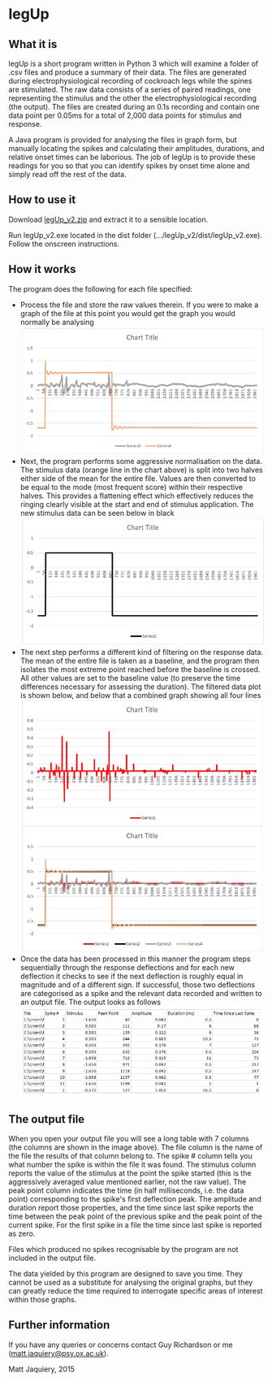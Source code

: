 # legUp

## What it is
legUp is a short program written in Python 3 which will examine a folder of .csv files and produce a summary of their 
data. The files are generated during electrophysiological recording of cockroach legs while the spines are stimulated. 
The raw data consists of a series of paired readings, one representing the stimulus and the other the 
electrophysiological recording (the output). The files are created during an 0.1s recording and contain one data point 
per 0.05ms for a total of 2,000 data points for stimulus and response.

A Java program is provided for analysing the files in graph form, but manually locating the spikes and calculating their
 amplitudes, durations, and relative onset times can be laborious. The job of legUp is to provide these readings for you
  so that you can identify spikes by onset time alone and simply read off the rest of the data.

## How to use it
Download [legUp_v2.zip](https://github.com/mjaquiery/legUp/raw/master/legUp_v2.zip) and extract it to a sensible 
location.

Run legUp_v2.exe located in the dist folder (.../legUp_v2/dist/legUp_v2.exe). Follow the onscreen instructions.

## How it works
The program does the following for each file specified:
* Process the file and store the raw values therein. If you were to make a graph of the file at this point you would get
 the graph you would normally be analysing
            ![](images/leg01.png)
* Next, the program performs some aggressive normalisation on the data. The stimulus data (orange line in the chart 
above) is split into two halves either side of the mean for the entire file. Values are then converted to be equal to 
the mode (most frequent score) within their respective halves. This provides a flattening effect which effectively 
reduces the ringing clearly visible at the start and end of stimulus application. The new stimulus data can be seen 
below in black
            ![](images/leg02.png)
* The next step performs a different kind of filtering on the response data. The mean of the entire file is taken as a 
baseline, and the program then isolates the most extreme point reached before the baseline is crossed. All other values 
are set to the baseline value (to preserve the time differences necessary for assessing the duration). The filtered data
 plot is shown below, and below that a combined graph showing all four lines
            ![](images/leg03.png)
* Once the data has been processed in this manner the program steps sequentially through the response deflections and 
for each new deflection it checks to see if the next deflection is roughly equal in magnitude and of a different sign.
 If successful, those two deflections are categorised as a spike and the relevant data recorded and written to an output
  file. The output looks as follows
            ![](images/leg04.png)
  
## The output file
When you open your output file you will see a long table with 7 columns (the columns are shown in the image above). 
The file column is the name of the file the results of that column belong to. The spike # column tells you what number 
the spike is within the file it was found. The stimulus column reports the value of the stimulus at the point the spike 
started (this is the aggressively averaged value mentioned earlier, not the raw value). The peak point column indicates 
the time (in half milliseconds, i.e. the data point) corresponding to the spike's first deflection peak. The amplitude 
and duration report those properties, and the time since last spike reports the time between the peak point of the 
previous spike and the peak point of the current spike. For the first spike in a file the time since last spike is 
reported as zero.  

Files which produced no spikes recognisable by the program are not included in the output file.

The data yielded by this program are designed to save you time. They cannot be used as a substitute for analysing the 
original graphs, but they can greatly reduce the time required to interrogate specific areas of interest within those 
graphs.

## Further information
If you have any queries or concerns contact Guy Richardson or me 
([matt.jaquiery@psy.ox.ac.uk](mailto:matt.jaquiery@psy.ox.ac.uk)).

Matt Jaquiery, 2015